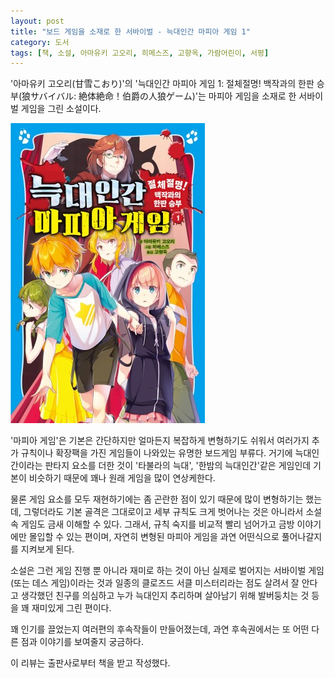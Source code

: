 ```yaml
---
layout: post
title: "보드 게임을 소재로 한 서바이벌 - 늑대인간 마피아 게임 1"
category: 도서
tags: [책, 소설, 아마유키 고오리, 히메스즈, 고향옥, 가람어린이, 서평]
---
```


'아마유키 고오리(甘雪こおり)'의
'늑대인간 마피아 게임 1: 절체절명! 백작과의 한판 승부(狼サバイバル: 絶体絶命！伯爵の人狼ゲーム)'는
마피아 게임을 소재로 한 서바이벌 게임을 그린 소설이다.

![표지](/images/book/jinrou-survival-1-book.jpg)

'마피아 게임'은 기본은 간단하지만 얼마든지 복잡하게 변형하기도 쉬워서
여러가지 추가 규칙이나 확장팩을 가진 게임들이 나와있는 유명한 보드게임 부류다.
거기에 늑대인간이라는 판타지 요소를 더한 것이 '타불라의 늑대', '한밤의 늑대인간'같은 게임인데
기본이 비슷하기 때문에 꽤나 원래 게임을 많이 연상케한다.

물론 게임 요소를 모두 재현하기에는 좀 곤란한 점이 있기 때문에 많이 변형하기는 했는데,
그렇더라도 기본 골격은 그대로이고 세부 규칙도 크게 벗어나는 것은 아니라서
소설 속 게임도 금새 이해할 수 있다.
그래서, 규칙 숙지를 비교적 빨리 넘어가고 금방 이야기에만 몰입할 수 있는 편이며,
자연히 변형된 마피아 게임을 과연 어떤식으로 풀어나갈지를 지켜보게 된다.

소설은 그런 게임 진행 뿐 아니라
재미로 하는 것이 아닌 실제로 벌어지는 서바이벌 게임(또는 데스 게임)이라는 것과
일종의 클로즈드 서클 미스터리라는 점도 살려서
잘 안다고 생각했던 친구를 의심하고 누가 늑대인지 추리하며 살아남기 위해 발버둥치는 것 등을
꽤 재미있게 그린 편이다.

꽤 인기를 끌었는지 여러편의 후속작들이 만들어졌는데,
과연 후속권에서는 또 어떤 다른 점과 이야기를 보여줄지 궁금하다.



<div class="im im-info">
이 리뷰는 출판사로부터 책을 받고 작성했다.
</div>
